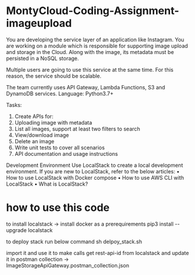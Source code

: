 # MontyCloud-Coding-Assignment-imageupload

You are developing the service layer of an application like Instagram. You are working
on a module which is responsible for supporting image upload and storage in the
Cloud. Along with the image, its metadata must be persisted in a NoSQL storage.

Multiple users are going to use this service at the same time. For this reason, the
service should be scalable.

The team currently uses API Gateway, Lambda Functions, S3 and DynamoDB services.
Language: Python3.7+

Tasks:
1. Create APIs for:
1. Uploading image with metadata
2. List all images, support at least two filters to search
3. View/download image
4. Delete an image
2. Write unit tests to cover all scenarios
3. API documentation and usage instructions

Development Environment
Use LocalStack to create a local development environment. If you are new to
LocalStack, refer to the below articles:
• How to use LocalStack with Docker compose
• How to use AWS CLI with LocalStack
• What is LocalStack?


# how to use this code
to install localstack -> install docker as a prerequirements
pip3 install --upgrade localstack

to deploy stack run below command
sh delpoy_stack.sh


import it and use it to make calls
get rest-api-id from localstack and update it in postman collection  -> ImageStorageApiGateway.postman_collection.json